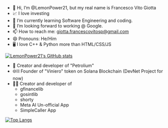 - 👋 Hi, I’m @LemonPower21, but my real name is Francesco Vito Giotta
- 📈 I love investing
- 🌱 I’m currently learning Software Engineering and coding.
- 💞️ I’m looking forward to working @ Google.
- 📫 How to reach me: giotta.francescovitosp@gmail.com
- 😄 Pronouns: He/Him
- 🖥️ I love C++ & Python more than HTML/CSS/JS
  
[![LemonPower21's GitHub stats](https://github-readme-stats.vercel.app/api?username=LemonPower21&show_icons=true&theme=solarized-dark)](https://github.com/LemonPower21)

- 🤖 Creator and developer of "Petrolium"
- 🌐⛓️ Founder of "Viniero" token on Solana Blockchain (DevNet Project for now)
- 👨‍💻 Creator and developer of
  + gfinancelib
  + gosintlib
  + shorty
  + Meta AI Un-official App
  + SimpleCaller App

[![Top Langs](https://github-readme-stats.vercel.app/api/top-langs/?username=LemonPower21&layout=compact&theme=solarized-dark)](https://github.com/LemonPower21)
<!---
LemonPower21/LemonPower21 is a ✨ special ✨ repository because its `README.md` (this file) appears on your GitHub profile.
You can click the Preview link to take a look at your changes.
--->
